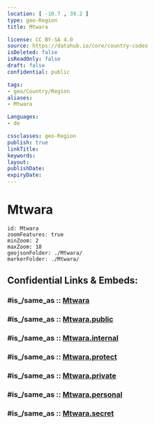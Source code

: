 ```yaml
---
location: [ -10.7 , 39.2 ] 
type: geo-Region
title: Mtwara

license: CC BY-SA 4.0
source: https://datahub.io/core/country-codes
isDeleted: false
isReadOnly: false
draft: false
confidential: public

tags:
- geo/Country/Region
aliases:
- Mtwara

Languages:
- de

cssclasses: geo-Region
publish: true
linkTitle: 
keywords: 
layout: 
publishDate: 
expiryDate: 
---
```


# Mtwara

```leaflet
id: Mtwara
zoomFeatures: true 
minZoom: 2 
maxZoom: 18
geojsonFolder: ./Mtwara/
markerFolder: ./Mtwara/
```


## Confidential Links & Embeds: 

### #is_/same_as :: [Mtwara](/_Standards/Earth/Continent/Africa/Africa~East/Tanzania/regions~Tanzania/Mtwara.md) 

### #is_/same_as :: [Mtwara.public](/_public/Earth/Continent/Africa/Africa~East/Tanzania/regions~Tanzania/Mtwara.public.md) 

### #is_/same_as :: [Mtwara.internal](/_internal/Earth/Continent/Africa/Africa~East/Tanzania/regions~Tanzania/Mtwara.internal.md) 

### #is_/same_as :: [Mtwara.protect](/_protect/Earth/Continent/Africa/Africa~East/Tanzania/regions~Tanzania/Mtwara.protect.md) 

### #is_/same_as :: [Mtwara.private](/_private/Earth/Continent/Africa/Africa~East/Tanzania/regions~Tanzania/Mtwara.private.md) 

### #is_/same_as :: [Mtwara.personal](/_personal/Earth/Continent/Africa/Africa~East/Tanzania/regions~Tanzania/Mtwara.personal.md) 

### #is_/same_as :: [Mtwara.secret](/_secret/Earth/Continent/Africa/Africa~East/Tanzania/regions~Tanzania/Mtwara.secret.md)


